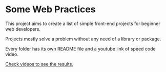 # Some Web Practices

This project aims to create a list of simple front-end projects for beginner web developers.

Projects mostly solve a problem without any need of a library or package. 

Every folder has its own README file and a youtube link of speed code video.


[Check videos to see the results.](https://www.youtube.com/channel/UC1obkriuWEk7zcAhxn9RIpQ)
